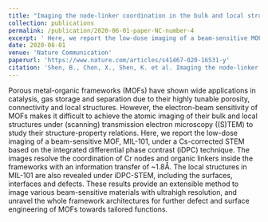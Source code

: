 ```yaml
---
title: "Imaging the node-linker coordination in the bulk and local structures of metal-organic frameworks"
collection: publications
permalink: /publication/2020-06-01-paper-NC-number-4
excerpt: ' Here, we report the low-dose imaging of a beam-sensitive MOF, MIL-101, under a Cs-corrected STEM based on the integrated differential phase contrast (iDPC) technique. The images resolve the coordination of Cr nodes and organic linkers inside the frameworks with an information transfer of ~1.8Å. '
date: 2020-06-01
venue: 'Nature Communication'
paperurl: 'https://www.nature.com/articles/s41467-020-16531-y'
citation: 'Shen, B., Chen, X., Shen, K. et al. Imaging the node-linker coordination in the bulk and local structures of metal-organic frameworks. Nat Commun 11, 2692 (2020).'
---
```

Porous metal-organic frameworks (MOFs) have shown wide applications in catalysis, gas storage and separation due to their highly tunable porosity, connectivity and local structures. However, the electron-beam sensitivity of MOFs makes it difficult to achieve the atomic imaging of their bulk and local structures under (scanning) transmission electron microscopy ((S)TEM) to study their structure-property relations. Here, we report the low-dose imaging of a beam-sensitive MOF, MIL-101, under a Cs-corrected STEM based on the integrated differential phase contrast (iDPC) technique. The images resolve the coordination of Cr nodes and organic linkers inside the frameworks with an information transfer of ~1.8Å. The local structures in MIL-101 are also revealed under iDPC-STEM, including the surfaces, interfaces and defects. These results provide an extensible method to image various beam-sensitive materials with ultrahigh resolution, and unravel the whole framework architectures for further defect and surface engineering of MOFs towards tailored functions.





